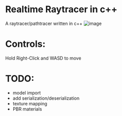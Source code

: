 # Realtime Raytracer in c++
A raytracer/pathtracer written in c++
![image](https://github.com/IrfanUddin0/realtime-raytracer/assets/95080990/ccaebd98-1c3c-4088-9589-3cc3c5230a28)
# Controls:
Hold Right-Click and WASD to move
# TODO:
- model import
- add serialization/deserialization
- texture mapping
- PBR materials
